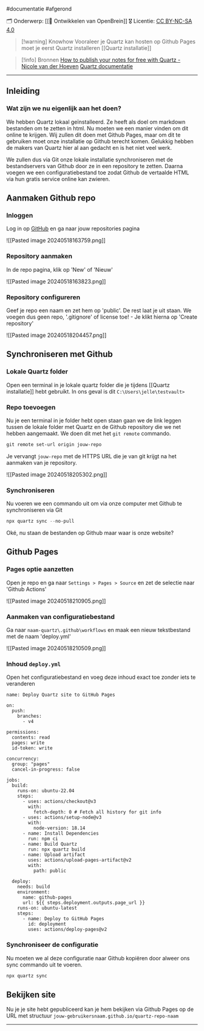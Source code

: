 #documentatie   #afgerond
 
🗂️ Onderwerp:  [[🧠 Ontwikkelen van OpenBrein]]
🎖️ Licentie: [CC BY-NC-SA 4.0](https://creativecommons.org/licenses/by-nc-sa/4.0/)


>[!warning] Knowhow
> Vooraleer je Quartz kan hosten op Github Pages moet je eerst Quartz installeren
> [[Quartz installatie]]

>[!info] Bronnen
>[How to publish your notes for free with Quartz - Nicole van der Hoeven](https://youtu.be/6s6DT1yN4dw)
>[Quartz documentatie](https://quartz.jzhao.xyz/)

---
## Inleiding
### Wat zijn we nu eigenlijk aan het doen?
We hebben Quartz lokaal geïnstalleerd. Ze heeft als doel om markdown bestanden om te zetten in html. Nu moeten we een manier vinden om dit online te krijgen. Wij zullen dit doen met Github Pages, maar om dit te gebruiken moet onze installatie op Github terecht komen. Gelukkig hebben de makers van Quartz hier al aan gedacht en is het niet veel werk.

We zullen dus via Git onze lokale installatie synchroniseren met de bestandservers van Github door ze in een repository te zetten. Daarna voegen we een configuratiebestand toe zodat Github de vertaalde HTML via hun gratis service online kan zwieren. 
## Aanmaken Github repo
### Inloggen
Log in op [GitHub](https://www.github.com) en ga naar jouw repositories pagina

![[Pasted image 20240518163759.png]]

### Repository aanmaken
In de repo pagina, klik op 'New' of 'Nieuw'

![[Pasted image 20240518163823.png]]
### Repository configureren
Geef je repo een naam en zet hem op 'public'. De rest laat je uit staan. We voegen dus geen repo, '.gitignore' of license toe! - Je klikt hierna op 'Create repository'

![[Pasted image 20240518204457.png]]
## Synchroniseren met Github
### Lokale Quartz folder 
Open een terminal in je lokale quartz folder die je tijdens [[Quartz installatie]] hebt gebruikt. In ons geval is dit `C:\Users\jelle\testvault>`

### Repo toevoegen
Nu je een terminal in je folder hebt open staan gaan we de link leggen tussen de lokale folder met Quartz en de Github repository die we net hebben aangemaakt. We doen dit met het `git remote` commando.
``` PowerShell
git remote set-url origin jouw-repo
```

Je vervangt `jouw-repo` met de HTTPS URL die je van git krijgt na het aanmaken van je repository.

![[Pasted image 20240518205302.png]]

### Synchroniseren
Nu voeren we een commando uit om via onze computer met Github te synchroniseren via Git

``` PowerShell
npx quartz sync --no-pull
```

Oké, nu staan de bestanden op Github maar waar is onze website?

## Github Pages
### Pages optie aanzetten
Open je repo en ga naar `Settings > Pages > Source` en zet de selectie naar 'Github Actions'

![[Pasted image 20240518210905.png]]

### Aanmaken van configuratiebestand
Ga naar `naam-quartz\.github\workflows` en maak een nieuw tekstbestand met de naam 'deploy.yml'

![[Pasted image 20240518210509.png]]

### Inhoud `deploy.yml`
Open het configuratiebestand en voeg deze inhoud exact toe zonder iets te veranderen

``` YML
name: Deploy Quartz site to GitHub Pages
 
on:
  push:
    branches:
      - v4
 
permissions:
  contents: read
  pages: write
  id-token: write
 
concurrency:
  group: "pages"
  cancel-in-progress: false
 
jobs:
  build:
    runs-on: ubuntu-22.04
    steps:
      - uses: actions/checkout@v3
        with:
          fetch-depth: 0 # Fetch all history for git info
      - uses: actions/setup-node@v3
        with:
          node-version: 18.14
      - name: Install Dependencies
        run: npm ci
      - name: Build Quartz
        run: npx quartz build
      - name: Upload artifact
        uses: actions/upload-pages-artifact@v2
        with:
          path: public
 
  deploy:
    needs: build
    environment:
      name: github-pages
      url: ${{ steps.deployment.outputs.page_url }}
    runs-on: ubuntu-latest
    steps:
      - name: Deploy to GitHub Pages
        id: deployment
        uses: actions/deploy-pages@v2
```

### Synchroniseer de configuratie
Nu moeten we al deze configuratie naar Github kopiëren door alweer ons sync commando uit te voeren.

``` Powershell
npx quartz sync 
```

## Bekijken site
Nu je je site hebt gepubliceerd kan je hem bekijken via Github Pages op de URL met structuur `jouw-gebruikersnaam.github.io/quartz-repo-naam`

---

